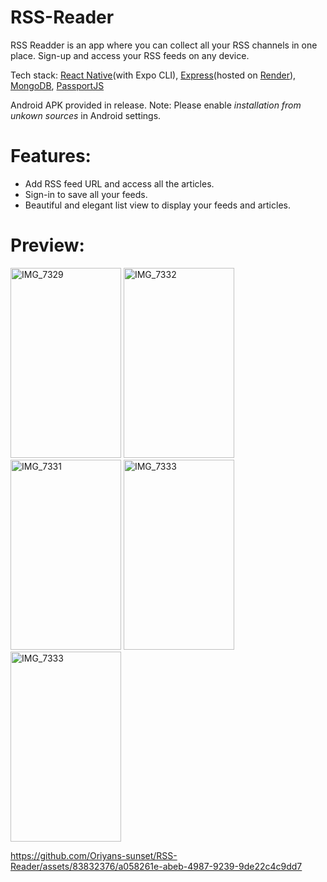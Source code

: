 # RSS-Reader
RSS Readder is an app where you can collect all your RSS channels in one place. Sign-up and access your RSS feeds on any device. 

Tech stack: [React Native](https://reactnative.dev/)(with Expo CLI), [Express](https://expressjs.com/)(hosted on [Render](https://render.com/)), [MongoDB](https://www.mongodb.com/), [PassportJS](https://www.passportjs.org/) 

Android APK provided in release.
Note: Please enable _installation from unkown sources_ in Android settings. 

# Features: 
- Add RSS feed URL and access all the articles.
- Sign-in to save all your feeds.
- Beautiful and elegant list view to display your feeds and articles.

# Preview:
<img src="https://github.com/Oriyans-sunset/RSS-Reader/assets/83832376/c63a0cb9-48d8-4b02-aeff-a0740ffc4201" height="304" width="177" alt="IMG_7329">
<img src="https://github.com/Oriyans-sunset/RSS-Reader/assets/83832376/2d30f4a0-7188-4794-a21b-bdde39127f03" height="304" width="177" alt="IMG_7332">
<img src="https://github.com/Oriyans-sunset/RSS-Reader/assets/83832376/eda2a08c-a9ed-4267-8fbf-54bfea9c2a81" height="304" width="177" alt="IMG_7331">
<img src="https://github.com/Oriyans-sunset/RSS-Reader/assets/83832376/e592a2d4-5185-4070-8a9e-7ff7466c6dc1" height="304" width="177" alt="IMG_7333">
<img src="https://github.com/Oriyans-sunset/RSS-Reader/assets/83832376/fb0919ae-7d54-4fcd-8aaf-8ee694a41237" height="304" width="177" alt="IMG_7333">


https://github.com/Oriyans-sunset/RSS-Reader/assets/83832376/a058261e-abeb-4987-9239-9de22c4c9dd7




